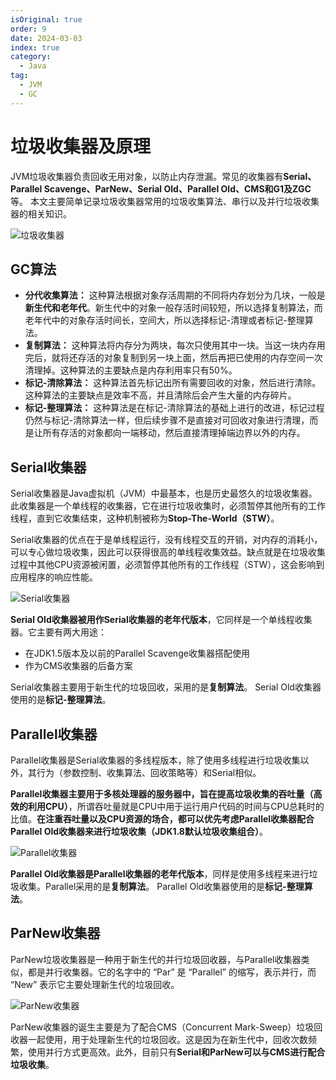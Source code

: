 ```yaml
---
isOriginal: true
order: 9
date: 2024-03-03
index: true
category:
  - Java
tag:
  - JVM
  - GC
---
```


# 垃圾收集器及原理

JVM垃圾收集器负责回收无用对象，以防止内存泄漏。常见的收集器有**Serial、Parallel Scavenge、ParNew、Serial Old、Parallel Old、CMS和G1及ZGC**等。 本文主要简单记录垃圾收集器常用的垃圾收集算法、串行以及并行垃圾收集器的相关知识。

![垃圾收集器](https://qiniu.yanggl.cn/image/2403031236_1.png)

<!-- more -->

## GC算法

- **分代收集算法：** 这种算法根据对象存活周期的不同将内存划分为几块，一般是**新生代和老年代**。新生代中的对象一般存活时间较短，所以选择复制算法，而老年代中的对象存活时间长，空间大，所以选择标记-清理或者标记-整理算法。
- **复制算法：** 这种算法将内存分为两块，每次只使用其中一块。当这一块内存用完后，就将还存活的对象复制到另一块上面，然后再把已使用的内存空间一次清理掉。这种算法的主要缺点是内存利用率只有50%。
- **标记-清除算法：** 这种算法首先标记出所有需要回收的对象，然后进行清除。这种算法的主要缺点是效率不高，并且清除后会产生大量的内存碎片。
- **标记-整理算法：** 这种算法是在标记-清除算法的基础上进行的改进，标记过程仍然与标记-清除算法一样，但后续步骤不是直接对可回收对象进行清理，而是让所有存活的对象都向一端移动，然后直接清理掉端边界以外的内存。

## Serial收集器

Serial收集器是Java虚拟机（JVM）中最基本，也是历史最悠久的垃圾收集器。此收集器是一个单线程的收集器，它在进行垃圾收集时，必须暂停其他所有的工作线程，直到它收集结束，这种机制被称为**Stop-The-World（STW）**。

Serial收集器的优点在于是单线程运行，没有线程交互的开销，对内存的消耗小，可以专心做垃圾收集，因此可以获得很高的单线程收集效益。缺点就是在垃圾收集过程中其他CPU资源被闲置，必须暂停其他所有的工作线程（STW），这会影响到应用程序的响应性能。

![Serial收集器](https://qiniu.yanggl.cn/image/2403031236_2.png)

**Serial Old收集器被用作Serial收集器的老年代版本**，它同样是一个单线程收集器。它主要有两大用途：

- 在JDK1.5版本及以前的Parallel Scavenge收集器搭配使用
- 作为CMS收集器的后备方案

Serial收集器主要用于新生代的垃圾回收，采用的是**复制算法**。 Serial Old收集器使用的是**标记-整理算法**。

## Parallel收集器

Parallel收集器是Serial收集器的多线程版本，除了使用多线程进行垃圾收集以外，其行为（参数控制、收集算法、回收策略等）和Serial相似。

**Parallel收集器主要用于多核处理器的服务器中，旨在提高垃圾收集的吞吐量（高效的利用CPU）**，所谓吞吐量就是CPU中用于运行用户代码的时间与CPU总耗时的比值。**在注重吞吐量以及CPU资源的场合，都可以优先考虑Parallel收集器配合Parallel Old收集器来进行垃圾收集（JDK1.8默认垃圾收集组合）**。

![Parallel收集器](https://qiniu.yanggl.cn/image/2403031236_3.png)

**Parallel Old收集器是Parallel收集器的老年代版本**，同样是使用多线程来进行垃圾收集。Parallel采用的是**复制算法**。 Parallel Old收集器使用的是**标记-整理算法**。

## ParNew收集器

ParNew垃圾收集器是一种用于新生代的并行垃圾回收器，与Parallel收集器类似，都是并行收集器。它的名字中的 “Par” 是 “Parallel” 的缩写，表示并行，而 “New” 表示它主要处理新生代的垃圾回收。

![ParNew收集器](https://qiniu.yanggl.cn/image/2403031236_3.png)

ParNew收集器的诞生主要是为了配合CMS（Concurrent Mark-Sweep）垃圾回收器一起使用，用于处理新生代的垃圾回收。这是因为在新生代中，回收次数频繁，使用并行方式更高效。此外，目前只有**Serial和ParNew可以与CMS进行配合垃圾收集**。
